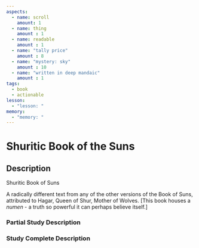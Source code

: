 ```yaml
---
aspects: 
  - name: scroll
    amount: 1
  - name: thing
    amount : 1
  - name: readable
    amount : 1
  - name: "tally price"
    amount : 8
  - name: "mystery: sky"
    amount : 10
  - name: "written in deep mandaic"
    amount : 1
tags:
  - book
  - actionable
lesson:
  - "lesson: "
memory:
  - "memory: "
---
```


# Shuritic Book of the Suns

## Description
Shuritic Book of Suns

A radically different text from any of the other versions of the Book of Suns, attributed to Hagar, Queen of Shur, Mother of Wolves. [This book houses a <i>numen</i> - a truth so powerful it can perhaps believe itself.]
### Partial Study Description

### Study Complete Description
